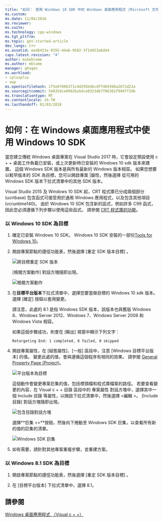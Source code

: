 ```yaml
---
title: "如何： 使用 Windows 10 SDK 中的 Windows 桌面應用程式 |Microsoft 文件"
ms.custom: 
ms.date: 11/04/2016
ms.reviewer: 
ms.suite: 
ms.technology: cpp-windows
ms.tgt_pltfrm: 
ms.topic: get-started-article
dev_langs: C++
ms.assetid: eed6421e-9355-44a6-9582-3f1d453a6d44
caps.latest.revision: "4"
author: mikeblome
ms.author: mblome
manager: ghogen
ms.workload:
- cplusplus
- uwp
ms.openlocfilehash: 1f5e6f09b371c4d295b4bcdff469396a2671d22a
ms.sourcegitcommit: 54035dce0992ba5dce0323d67f86301f994ff3db
ms.translationtype: MT
ms.contentlocale: zh-TW
ms.lasthandoff: 01/03/2018
---
```

# <a name="how-to-use-the-windows-10-sdk-in-a-windows-desktop-application"></a>如何：在 Windows 桌面應用程式中使用 Windows 10 SDK
當您建立傳統 Windows 桌面專案在 Visual Studio 2017 時，它會設定預設使用 c + + 桌面工作負載已安裝，或上次更新時已安裝的 Windows 10 sdk 版本來建置。 這個 Windows SDK 版本是與所有最新的 Windows 版本相容。 如果您想要以較早版本的 SDK 為目標，您可以開啟專案 |屬性，然後選擇 從可用的 Windows SDK 版本下拉式清單中的其他 SDK 版本。  
  
 Visual Studio 2015 及 Windows 10 SDK 起，CRT 程式庫已分成兩個部分 (ucrtbase) 包含函式可接受用於通用 Windows 應用程式，以及包含其他項目 (vcruntime140)。 由於 Windows 10 SDK 包含新的函式，例如許多 C99 函式，因此您必須遵循下列步驟以使用這些函式。 請參閱 [CRT 程式庫的功能](../c-runtime-library/crt-library-features.md)。  
  
### <a name="to-target-the-windows-10-sdk"></a>以 Windows 10 SDK 為目標  
  
1.  確定已安裝 Windows 10 SDK。 Windows 10 SDK 安裝的一部份[Tools for Windows 10](http://go.microsoft.com/fwlink/p/?linkid=617631)。  
  
2.  開啟專案節點的捷徑功能表，然後選擇 [重定 SDK 版本目標] 。  
  
     ![將目標重定 SDK 版本](../windows/media/retargetingwindowssdk1.PNG "RetargetingWindowsSDK1")  
  
     [檢閱方案動作]  對話方塊隨即出現。  
  
     ![檢閱方案動作](../windows/media/retargetingwindowssdk2.PNG "RetargetingWindowsSDK2")  
  
3.  在**目標平台版本**下拉式清單中，選擇您要當做目標的 Windows 10 sdk 版本。 選擇 [確定] 按鈕以套用變更。  
  
     請注意，此處的 8.1 是指 Windows SDK 版本，該版本也與舊版 Windows 8、Windows Server 2012、Windows 7、Windows Server 2008 和 Windows Vista 相容。  
  
     如果這個步驟成功，則會在 [輸出] 視窗中顯示下列文字：  
  
     `Retargeting End: 1 completed, 0 failed, 0 skipped`  
  
4.  開啟專案屬性，在 [組態屬性]、[一般]  區段中，注意 [Windows 目標平台版本] 的值。 變更此處的值，會與遵循這個程序有相同的效果。 請參閱 [General Property Page (Project)](../ide/general-property-page-project.md)。  
  
     ![平台版本為目標](../windows/media/retargetingwindowssdk3.PNG "RetargetingWindowsSDK3")  
  
     這個動作會變更專案巨集的值，包括標頭檔和程式庫檔案的路徑。 若要查看變更的內容，在 Visual c + + 目錄 區段中的 專案屬性 對話方塊中，選擇其中一個 Include 目錄 等屬性，以開啟下拉式清單中，然後選擇 \<編輯 >。 [Include 目錄]  對話方塊隨即出現。  
  
     ![包含目錄對話方塊](../windows/media/retargetingwindowssdk4.PNG "RetargetingWindowsSDK4")  
  
     選擇**巨集 >>**按鈕，然後向下捲動至 Windows SDK 巨集，以查看所有新的值的巨集的清單。  
  
     ![Windows SDK 巨集](../windows/media/retargetingwindowssdk5.PNG "RetargetingWindowsSDK5")  
  
5.  如有需要，請針對其他專案重複步驟，並重建方案。  
  
### <a name="to-target-the-windows-81-sdk"></a>以 Windows 8.1 SDK 為目標  
  
1.  開啟專案節點的捷徑功能表，然後選擇 [重定 SDK 版本目標] 。  
  
2.  在 [目標平台版本] 下拉式清單中，選擇 8.1。  
  
## <a name="see-also"></a>請參閱  
 [Windows 桌面應用程式 （Visual c + +）](../windows/how-to-use-the-windows-10-sdk-in-a-windows-desktop-application.md)
